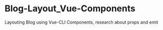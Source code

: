 # Blog-Layout_Vue-Components
Layouting Blog using Vue-CLI Components, research about props and emit
